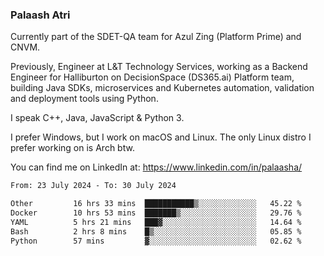 ### Palaash Atri

Currently part of the SDET-QA team for Azul Zing (Platform Prime) and CNVM. 

Previously, Engineer at L&T Technology Services, working as a Backend Engineer for Halliburton on DecisionSpace (DS365.ai) Platform team, building Java SDKs, microservices and Kubernetes automation, validation and deployment tools using Python.

I speak C++, Java, JavaScript & Python 3.

I prefer Windows, but I work on macOS and Linux. The only Linux distro I prefer working on is Arch btw.

You can find me on LinkedIn at: https://www.linkedin.com/in/palaasha/

<!--START_SECTION:waka-->

```txt
From: 23 July 2024 - To: 30 July 2024

Other         16 hrs 33 mins  ███████████▒░░░░░░░░░░░░░   45.22 %
Docker        10 hrs 53 mins  ███████▒░░░░░░░░░░░░░░░░░   29.76 %
YAML          5 hrs 21 mins   ███▓░░░░░░░░░░░░░░░░░░░░░   14.64 %
Bash          2 hrs 8 mins    █▒░░░░░░░░░░░░░░░░░░░░░░░   05.85 %
Python        57 mins         ▓░░░░░░░░░░░░░░░░░░░░░░░░   02.62 %
```

<!--END_SECTION:waka-->
